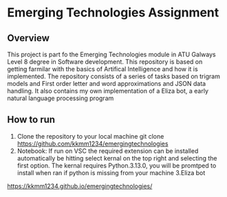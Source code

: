 # Emerging Technologies Assignment

## Overview
This project is part fo the Emerging Technologies module in ATU Galways Level 8 degree in Software development. This repository is based on getting farmilar with the basics of Artifical Intelligence and how it is implemented. The repository consists of a series of tasks based on trigram models and First order letter and word approximations and JSON data handling. It also contains my own implementation of a Eliza bot, a early natural language processing program

## How to run
1. Clone the repository to your local machine
   git clone https://github.com/kkmm1234/emergingtechnologies
2. Notebook:
   If run on VSC the required extension can be installed automatically be hitting select kernal on the top right and selecting the first option.
   The kernal requires Python.3.13.0, you will be promtped to install when ran if python is missing from your machine
3.Eliza bot

https://kkmm1234.github.io/emergingtechnologies/
